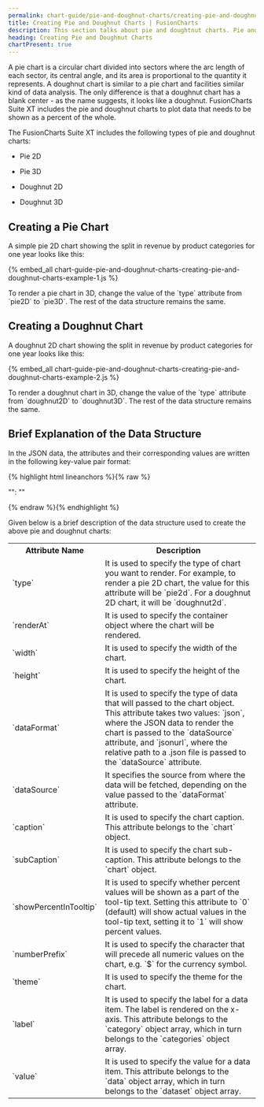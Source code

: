 ```yaml
---
permalink: chart-guide/pie-and-doughnut-charts/creating-pie-and-doughnut-charts.html
title: Creating Pie and Doughnut Charts | FusionCharts
description: This section talks about pie and doughtnut charts. Pie and doughnut charts are used to plot data that needs to be shown as a percent of the whole
heading: Creating Pie and Doughnut Charts
chartPresent: true
---
```


A pie chart is a circular chart divided into sectors where the arc length of each sector, its central angle, and its area is proportional to the quantity it represents. A doughnut chart is similar to a pie chart and facilities similar kind of data analysis. The only difference is that a doughnut chart has a blank center - as the name suggests, it looks like a doughnut. FusionCharts Suite XT includes the pie and doughnut charts to plot data that needs to be shown as a percent of the whole.

The FusionCharts Suite XT includes the following types of pie and doughnut charts:

* Pie 2D

* Pie 3D

* Doughnut 2D

* Doughnut 3D

## Creating a Pie Chart

A simple pie 2D chart showing the split in revenue by product categories for one year looks like this:

{% embed_all chart-guide-pie-and-doughnut-charts-creating-pie-and-doughnut-charts-example-1.js %}



<p class="text-info"> To render a pie chart in 3D, change the value of the `type` attribute from `pie2D` to `pie3D`. The rest of the data structure remains the same. </p>

## Creating a Doughnut Chart

A doughnut 2D chart showing the split in revenue by product categories for one year looks like this:

{% embed_all chart-guide-pie-and-doughnut-charts-creating-pie-and-doughnut-charts-example-2.js %}



<p class="text-info"> To render a doughnut chart in 3D, change the value of the `type` attribute from `doughnut2D` to `doughnut3D`. The rest of the data structure remains the same. </p>

## Brief Explanation of the Data Structure

In the JSON data, the attributes and their corresponding values are written in the following key-value pair format:

{% highlight html lineanchors %}{% raw %}

"<attributeName>": "<value>"

{% endraw %}{% endhighlight %}

Given below is a brief description of the data structure used to create the above pie and doughnut charts:

<table>
  <tr>
    <th>Attribute Name</th>
    <th>Description</th>
  </tr>
  <tr>
    <td>`type`</td>
    <td>It is used to specify the type of chart you want to render. For example, to render a pie 2D chart, the value for this attribute will be `pie2d`. For a doughnut 2D chart, it will be `doughnut2d`.</td>
  </tr>
  <tr>
    <td>`renderAt`</td>
    <td>It is used to specify the container object where the chart will be rendered.</td>
  </tr>
  <tr>
    <td>`width`</td>
    <td>It is used to specify the width of the chart.</td>
  </tr>
  <tr>
    <td>`height`</td>
    <td>It is used to specify the height of the chart.</td>
  </tr>
  <tr>
    <td>`dataFormat`</td>
    <td>It is used to specify the type of data that will passed to the chart object. This attribute takes two values: `json`, where the JSON data to render the chart is passed to the `dataSource` attribute, and `jsonurl`, where the relative path to a .json file is passed to the `dataSource` attribute.</td>
  </tr>
  <tr>
    <td>`dataSource`</td>
    <td>It specifies the source from where the data will be fetched, depending on the value passed to the `dataFormat` attribute.</td>
  </tr>
  <tr>
    <td>`caption`</td>
    <td>It is used to specify the chart caption. This attribute belongs to the `chart` object.</td>
  </tr>
  <tr>
    <td>`subCaption`</td>
    <td>It is used to specify the chart sub-caption. This attribute belongs to the `chart` object.</td>
  </tr>
  <tr>
    <td>`showPercentInTooltip`</td>
    <td>It is used to specify whether percent values will be shown as a part of the tool-tip text. Setting this attribute to `0` (default) will show actual values in the tool-tip text, setting it to `1` will show percent values.</td>
  </tr>
  <tr>
    <td>`numberPrefix`</td>
    <td>It is used to specify the character that will precede all numeric values on the chart, e.g. `$` for the currency symbol.</td>
  </tr>
  <tr>
    <td>`theme`</td>
    <td>It is used to specify the theme for the chart.</td>
  </tr>
  <tr>
    <td>`label`</td>
    <td>It is used to specify the label for a data item. The label is rendered on the x-axis. This attribute belongs to the `category` object array, which in turn belongs to the `categories` object array.</td>
  </tr>
  <tr>
    <td>`value`</td>
    <td>It is used to specify the value for a data item. This attribute belongs to the `data` object array, which in turn belongs to the `dataset` object array.</td>
  </tr>
</table>